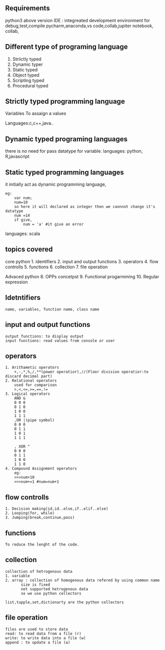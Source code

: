 Requirements
--------------

python3 above version
IDE : integreated development environment
	for debug,test,compile
	pycharm,anaconda,vs code,collab,jupiter notebook, collab,

Different type of programing language
---------------------------------------
1. Striictly typed 
2. Dynamic typer
3. Static typed
4. Object typed 
5. Scripting typed
6. Procedural typed 


Strictly typed programming language
------------------------------------

Variables
	To assaign a values

Languages:c,c++,java..

Dynamic typed programing languages
----------------------------------
there is no need for pass datatype for variable.
languages: python, R,javascript

Static typed programming languages
----------------------------------
it initially act as dynamic programming language, 

	eg:
		var num;
		num=10 
		so here it will declared as integer then we cannnot change it's datatype
		num =14
		if give,
			num = 'a' #it give an error
languages: scala

topics covered
--------------
core python
	1. identifiers
	2. input and output functions
	3. operators
	4. flow controlls
	5. functions
	6. collection
	7. file operation

Advaced python
	8. OPPs concetpst
	9. Functional progarmming
	10. Regular expression



Idetntifiers
------------
	name, variables, function name, class name
input and output functions
-----------------------------
	output functions: to display output
	input functions: read values from console or user
operators
---------
	1. Arithametic operators
		+,-,*,%,/,**(power operatior),//(Floor division operatior:to discard decimal part)
	2. Relational operators
		used for comparison
		>,<,<=,>=,==,!=
	3. Logical operators
		AND &
		0 0 0
		0 1 0
		1 0 0
		1 1 1
		,OR |(pipe symbol)
		0 0 0
		0 1 1
		1 0 1
		1 1 1
		
		, XOR ^		
		0 0 0
		0 1 1
		1 0 0
		1 1 0
	4. Compound Assignment operators
		eg:
		>>>num+10
		>>>num+=1 #num=num+1
flow controlls
--------------
	1. Decision making(id,id..else,if..elif..else)
	2. Looping(for, while)
	3. Jumping(break,continue,pass)
functions
----------
	To reduce the lenght of the code.
collection
----------
	collection of hetrogenous data
	1. variable
	2. array : collection of homogenous data refered by using common name
		   size is fixed
		   not supported hetrogenous data
		   so we use python collectors

	list,tupple,set,dictionarty are the python collectors
file operation
--------------
	files are used to store data
	read: to read data from a file (r)
	write: to write data into a file (w)
	append : to update a file (a)

